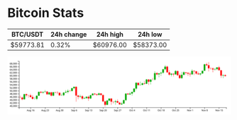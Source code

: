 # Bitcoin Stats

BTC/USDT|24h change|24h high|24h low|
|---|---|---|---|
|$59773.81|0.32%|$60976.00|$58373.00|

<img src="./chart.svg">
